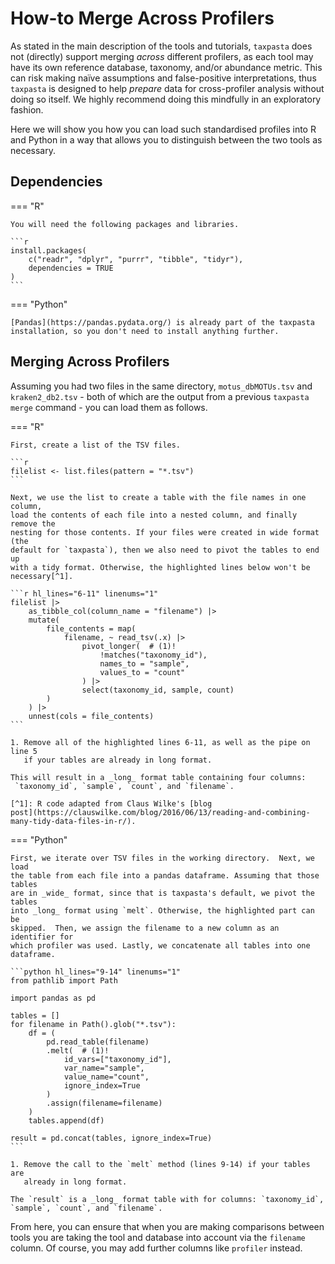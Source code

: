# How-to Merge Across Profilers

As stated in the main description of the tools and tutorials, `taxpasta` does
not (directly) support merging _across_ different profilers, as each tool may
have its own reference database, taxonomy, and/or abundance metric. This can
risk making naïve assumptions and false-positive interpretations, thus
`taxpasta` is designed to help _prepare_ data for cross-profiler analysis
without doing so itself. We highly recommend doing this mindfully in an
exploratory fashion.

Here we will show you how you can load such standardised profiles into R and
Python in a way that allows you to distinguish between the two tools as
necessary.

## Dependencies

=== "R"

    You will need the following packages and libraries.

    ```r
    install.packages(
        c("readr", "dplyr", "purrr", "tibble", "tidyr"),
        dependencies = TRUE
    )
    ```

=== "Python"

    [Pandas](https://pandas.pydata.org/) is already part of the taxpasta
    installation, so you don't need to install anything further.

## Merging Across Profilers

Assuming you had two files in the same directory, `motus_dbMOTUs.tsv` and
`kraken2_db2.tsv` - both of which are the output from a previous `taxpasta merge` command - you can load them as follows.

=== "R"

    First, create a list of the TSV files.

    ```r
    filelist <- list.files(pattern = "*.tsv")
    ```

    Next, we use the list to create a table with the file names in one column,
    load the contents of each file into a nested column, and finally remove the
    nesting for those contents. If your files were created in wide format (the
    default for `taxpasta`), then we also need to pivot the tables to end up
    with a tidy format. Otherwise, the highlighted lines below won't be
    necessary[^1].

    ```r hl_lines="6-11" linenums="1"
    filelist |>
        as_tibble_col(column_name = "filename") |>
        mutate(
            file_contents = map(
                filename, ~ read_tsv(.x) |>
                    pivot_longer(  # (1)!
                        !matches("taxonomy_id"),
                        names_to = "sample",
                        values_to = "count"
                    ) |>
                    select(taxonomy_id, sample, count)
            )
        ) |>
        unnest(cols = file_contents)
    ```

    1. Remove all of the highlighted lines 6-11, as well as the pipe on line 5
       if your tables are already in long format.

    This will result in a _long_ format table containing four columns:
     `taxonomy_id`, `sample`, `count`, and `filename`.

    [^1]: R code adapted from Claus Wilke's [blog
    post](https://clauswilke.com/blog/2016/06/13/reading-and-combining-many-tidy-data-files-in-r/).

=== "Python"

    First, we iterate over TSV files in the working directory.  Next, we load
    the table from each file into a pandas dataframe. Assuming that those tables
    are in _wide_ format, since that is taxpasta's default, we pivot the tables
    into _long_ format using `melt`. Otherwise, the highlighted part can be
    skipped.  Then, we assign the filename to a new column as an identifier for
    which profiler was used. Lastly, we concatenate all tables into one
    dataframe.

    ```python hl_lines="9-14" linenums="1"
    from pathlib import Path

    import pandas as pd

    tables = []
    for filename in Path().glob("*.tsv"):
        df = (
            pd.read_table(filename)
            .melt(  # (1)!
                id_vars=["taxonomy_id"],
                var_name="sample",
                value_name="count",
                ignore_index=True
            )
            .assign(filename=filename)
        )
        tables.append(df)

    result = pd.concat(tables, ignore_index=True)
    ```

    1. Remove the call to the `melt` method (lines 9-14) if your tables are
       already in long format.

    The `result` is a _long_ format table with for columns: `taxonomy_id`,
    `sample`, `count`, and `filename`.

From here, you can ensure that when you are making comparisons between tools you
are taking the tool and database into account via the `filename` column. Of
course, you may add further columns like `profiler` instead.

